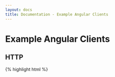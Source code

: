 ```yaml
---
layout: docs
title: Documentation - Example Angular Clients
---
```


# Example Angular Clients

## HTTP

{% highlight html %}
<html>
  <head>
    <script src="//ajax.googleapis.com/ajax/libs/angularjs/1.2.25/angular.min.js"></script>
    <script type="text/javascript">

      var app = angular.module('actionheroDocumentationApp', []);
      
      app.controller('actionsController', function($scope, Actions) {
        $scope.actions = new Actions();
        $scope.actions.showDocumentation();
      });

      app.factory('Actions', function($http){
        var Actions = function(){
          this.actions = {}
          this.loaded  = false;
        };

        Actions.prototype.showDocumentation = function(){
          var self = this;
          self.loaded = false;
          var url = '/api/showDocumentation?callback=JSON_CALLBACK';
          $http.jsonp(url).success(function(data){
            self.actions = data.documentation;
            self.loaded = true;
          });
        }

        return Actions;
      });

    </script>
  </head>

  <body ng-app="actionheroDocumentationApp">
    <table border="1" ng-controller="actionsController">
      <thead>
        <tr><th colspan="6">Actionhero APIs</th></tr>
        <tr>
          <td><strong>name</strong></td>
          <td><strong>version</strong></td>
          <td><strong>description</strong></td>
          <td><strong>required</strong></td>
          <td><strong>optional</strong></td>
          <td><strong>outputExample</strong></td>
        </tr>
      </thead>
      <tbody ng-show="actions.loaded">
        <tr ng-repeat="actionCollection in actions.actions">
          <td>{{ actionCollection['1'].name }}</td>
          <td>{{ actionCollection['1'].version }}</td>
          <td>{{ actionCollection['1'].description }}</td>
          <td>{{ actionCollection['1'].inputs.required }}</td>
          <td>{{ actionCollection['1'].inputs.optional }}</td>
          <td>{{ actionCollection['1'].outputExample }}</td>
        </tr>
      </tbody>
      <tbody ng-show="!actions.loaded">
        <tr >
          <td colspan="6">loading...</td>
        </tr>
      </tbody>
    </table>
  </body>
</html>
{% endhighlight %}

## WebSocket with actionheroClient

{% highlight html %}
<html>
  <head>
    <script src="//ajax.googleapis.com/ajax/libs/angularjs/1.2.25/angular.min.js"></script>
    <script type="text/javascript" src="/public/javascript/actionheroClient.js"></script>
    <script type="text/javascript">

      var app = angular.module('actionheroChat', []);
      var rooms = ['defaultRoom']
      
      app.controller('chatController', function($scope, ChatClient){
        $scope.chatClient = new ChatClient(function(){
          $scope.$apply();
        });
        $scope.chatClient.connect();
        
        $scope.inputMessage = {message: 'hi'};
        
        $scope.say = function(){
          $scope.chatClient.say($scope.inputMessage.message)
          $scope.inputMessage.message = '';
        }
      });

      app.factory('ChatClient', function(){
        var ChatClient = function(callback){
          var self = this;

          self.client = new actionheroClient();
          self.messages = [];
          self.error = null;
          self.rooms = rooms;
          self.connected = false;
          self.callback = callback;

          self.client.on('connected',    function(){ self.connected = true;  self.callback(); })
          self.client.on('disconnected', function(){ self.connected = false; self.callback(); })
          // self.client.on('message',      function(message){ console.log(message) })
          self.client.on('alert',        function(message){ window.alert( JSON.stringify(message) ) })
          self.client.on('api',          function(message){ window.alert( JSON.stringify(message) ) })
          self.client.on('say',          function(message){ 
            self.messages.push(message);
            self.callback();
          })
        };

        ChatClient.prototype.connect = function(){
          var self = this;

          self.client.connect(function(error, details){
            if(error){ self.error = error; }
            else{
              self.details = details;
              self.rooms.forEach(function(room){
                self.client.roomAdd(room);
              });
            }
          });
        }

        ChatClient.prototype.say = function(message){
          var self = this;
          self.client.say(self.client.rooms[0], message);
          self.messages.push({
            sentAt: new Date().getTime(),
            message: message,
            from: '*me*',
          });
        }

        return ChatClient;
      });

    </script>
  </head>

  <body ng-app="actionheroChat">
  <div ng-controller="chatController">
    <div>connected: {{ chatClient.connected }}</div>
    <div>
      <form name="myForm">
        say: <input type="text" name="inputMessage" ng-model="inputMessage.message" ng-minlength="1" ng-maxlength="20">
        <button ng-click="say()">say</button>
      </form>
    </div>
    <table border="1">
      <thead>
        <tr><th colspan="6">Chat</th></tr>
        <tr>
          <td><strong>Who</strong></td>
          <td><strong>When</strong></td>
          <td><strong>Message</strong></td>
        </tr>
      </thead>
      <tbody>
        <tr ng-repeat="message in chatClient.messages">
          <td>{{ message.from }}</td>
          <td>{{ message.sentAt }}</td>
          <td>{{ message.message }}</td>
        </tr>
      </tbody>
    </table>
  </body>
</html>
{% endhighlight %}